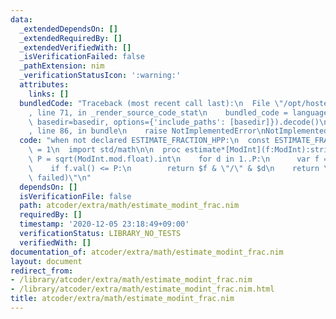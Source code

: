```yaml
---
data:
  _extendedDependsOn: []
  _extendedRequiredBy: []
  _extendedVerifiedWith: []
  _isVerificationFailed: false
  _pathExtension: nim
  _verificationStatusIcon: ':warning:'
  attributes:
    links: []
  bundledCode: "Traceback (most recent call last):\n  File \"/opt/hostedtoolcache/Python/3.10.6/x64/lib/python3.10/site-packages/onlinejudge_verify/documentation/build.py\"\
    , line 71, in _render_source_code_stat\n    bundled_code = language.bundle(stat.path,\
    \ basedir=basedir, options={'include_paths': [basedir]}).decode()\n  File \"/opt/hostedtoolcache/Python/3.10.6/x64/lib/python3.10/site-packages/onlinejudge_verify/languages/nim.py\"\
    , line 86, in bundle\n    raise NotImplementedError\nNotImplementedError\n"
  code: "when not declared ESTIMATE_FRACTION_HPP:\n  const ESTIMATE_FRACTION_HPP*\
    \ = 1\n  import std/math\n\n  proc estimate*[ModInt](f:ModInt):string =\n    var\
    \ P = sqrt(ModInt.mod.float).int\n    for d in 1..P:\n      var f = f * d\n  \
    \    if f.val() <= P:\n        return $f & \"/\" & $d\n    return \"(estimation\
    \ failed)\"\n"
  dependsOn: []
  isVerificationFile: false
  path: atcoder/extra/math/estimate_modint_frac.nim
  requiredBy: []
  timestamp: '2020-12-05 23:18:49+09:00'
  verificationStatus: LIBRARY_NO_TESTS
  verifiedWith: []
documentation_of: atcoder/extra/math/estimate_modint_frac.nim
layout: document
redirect_from:
- /library/atcoder/extra/math/estimate_modint_frac.nim
- /library/atcoder/extra/math/estimate_modint_frac.nim.html
title: atcoder/extra/math/estimate_modint_frac.nim
---
```

